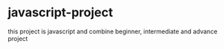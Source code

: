 # javascript-project
this project is javascript and combine beginner, intermediate and advance project
